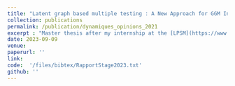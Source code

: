 ```yaml
---
title: "Latent graph based multiple testing : A New Approach for GGM Inference"
collection: publications
permalink: /publication/dynamiques_opinions_2021
excerpt : "Master thesis after my internship at the [LPSM](https://www.lpsm.paris) under the supervision of [Catherine Matias](http://cmatias.perso.math.cnrs.fr) and [Fanny Villers](https://perso.lpsm.paris/~villers/)"
date: 2023-09-09
venue:
paperurl: ''
link:  
code:  '/files/bibtex/RapportStage2023.txt'
github: ''
---
```



